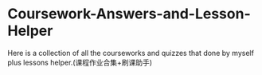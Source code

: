 # Coursework-Answers-and-Lesson-Helper
Here is a collection of all the courseworks and quizzes that done by myself plus lessons helper.(课程作业合集+刷课助手)
